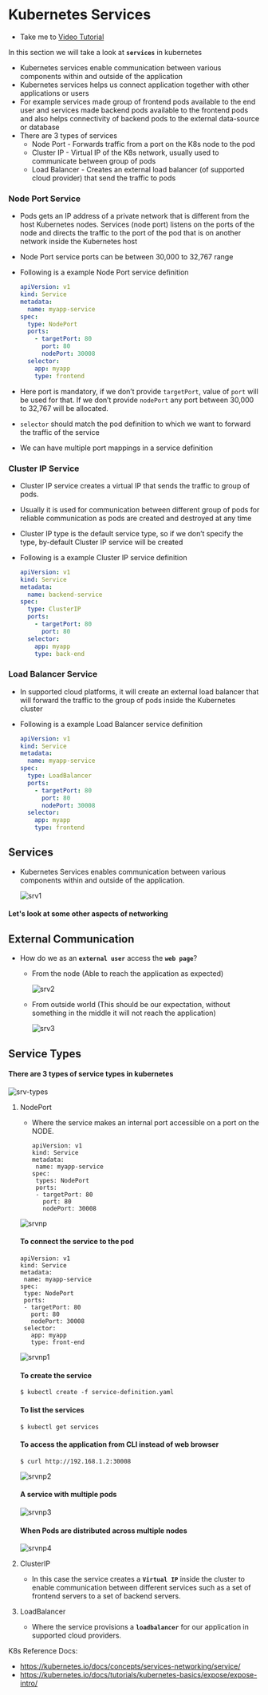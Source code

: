 # Kubernetes Services
  - Take me to [Video Tutorial](https://kodekloud.com/topic/services-3/)
  
In this section we will take a look at **`services`** in kubernetes

- Kubernetes services enable communication between various components within and outside of the application
- Kubernetes services helps us connect application together with other applications or users
- For example services made group of frontend pods available to the end user and services made backend pods available to the frontend pods and also helps connectivity of backend pods to the external data-source or database
- There are 3 types of services
    - Node Port - Forwards traffic from a port on the K8s node to the pod
    - Cluster IP - Virtual IP of the K8s network, usually used to communicate between group of pods
    - Load Balancer - Creates an external load balancer (of supported cloud provider) that send the traffic to pods

### Node Port Service

- Pods gets an IP address of a private network that is different from the host Kubernetes nodes. Services (node port) listens on the ports of the node and directs the traffic to the port of the pod that is on another network inside the Kubernetes host
- Node Port service ports can be between 30,000 to 32,767 range
- Following is a example Node Port service definition
    
    ```yaml
    apiVersion: v1
    kind: Service
    metadata:
      name: myapp-service
    spec:
      type: NodePort
      ports:
        - targetPort: 80
          port: 80
          nodePort: 30008
      selector:
        app: myapp
        type: frontend
    ```
    
- Here port is mandatory, if we don’t provide `targetPort`, value of `port` will be used for that. If we don’t provide `nodePort` any port between 30,000 to 32,767 will be allocated.
- `selector` should match the pod definition to which we want to forward the traffic of the service
- We can have multiple port mappings in a service definition

### Cluster IP Service

- Cluster IP service creates a virtual IP that sends the traffic to group of pods.
- Usually it is used for communication between different group of pods for reliable communication as pods are created and destroyed at any time
- Cluster IP type is the default service type, so if we don’t specify the type, by-default Cluster IP service will be created
- Following is a example Cluster IP service definition
    
    ```yaml
    apiVersion: v1
    kind: Service
    metadata:
      name: backend-service
    spec:
      type: ClusterIP
      ports:
        - targetPort: 80
          port: 80
      selector:
        app: myapp
        type: back-end
    ```
    
### Load Balancer Service

- In supported cloud platforms, it will create an external load balancer that will forward the traffic to the group of pods inside the Kubernetes cluster
- Following is a example Load Balancer service definition
    
    ```yaml
    apiVersion: v1
    kind: Service
    metadata:
      name: myapp-service
    spec:
      type: LoadBalancer
      ports:
        - targetPort: 80
          port: 80
          nodePort: 30008
      selector:
        app: myapp
        type: frontend
    ```
    

## Services
- Kubernetes Services enables communication between various components within and outside of the application.

  ![srv1](../../images/srv1.PNG)
  
#### Let's look at some other aspects of networking

## External Communication

- How do we as an **`external user`** access the **`web page`**?

  - From the node (Able to reach the application as expected)
  
    ![srv2](../../images/srv2.PNG)
    
  - From outside world (This should be our expectation, without something in the middle it will not reach the application)
  
    ![srv3](../../images/srv3.PNG)
   
    
 ## Service Types
 
 #### There are 3 types of service types in kubernetes
 
   ![srv-types](../../images/srv-types.PNG)
 
 1. NodePort
    - Where the service makes an internal port accessible on a port on the NODE.
      ```
      apiVersion: v1
      kind: Service
      metadata:
       name: myapp-service
      spec:
       types: NodePort
       ports:
       - targetPort: 80
         port: 80
         nodePort: 30008
      ```
     ![srvnp](../../images/srvnp.PNG)
      
      #### To connect the service to the pod
      ```
      apiVersion: v1
      kind: Service
      metadata:
       name: myapp-service
      spec:
       type: NodePort
       ports:
       - targetPort: 80
         port: 80
         nodePort: 30008
       selector:
         app: myapp
         type: front-end
       ```

    ![srvnp1](../../images/srvnp1.PNG)
      
      #### To create the service
      ```
      $ kubectl create -f service-definition.yaml
      ```
      
      #### To list the services
      ```
      $ kubectl get services
      ```
      
      #### To access the application from CLI instead of web browser
      ```
      $ curl http://192.168.1.2:30008
      ```
      
      ![srvnp2](../../images/srvnp2.PNG)

      #### A service with multiple pods
      
      ![srvnp3](../../images/srvnp3.PNG)
      
      #### When Pods are distributed across multiple nodes
     
      ![srvnp4](../../images/srvnp4.PNG)
     
            
 1. ClusterIP
    - In this case the service creates a **`Virtual IP`** inside the cluster to enable communication between different services such as a set of frontend servers to a set of backend servers.
    
 1. LoadBalancer
    - Where the service provisions a **`loadbalancer`** for our application in supported cloud providers.
    
K8s Reference Docs:
- https://kubernetes.io/docs/concepts/services-networking/service/
- https://kubernetes.io/docs/tutorials/kubernetes-basics/expose/expose-intro/

